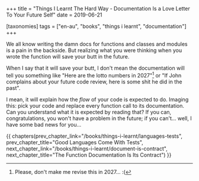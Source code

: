 +++
title = "Things I Learnt The Hard Way - Documentation Is a Love Letter To Your Future Self"
date = 2019-06-21

[taxonomies]
tags = ["en-au", "books", "things i learnt", "documentation"]
+++

We all know writing the damn docs for functions and classes and modules is a
pain in the backside. But realizing what you were thinking when you wrote the
function will save your butt in the future.

<!-- more -->

When I say that it will save your butt, I don't mean the documentation will
tell you something like "Here are the lotto numbers in 2027"[^1] or "If John
complains about your future code review, here is some shit he did in the
past".

I mean, it will explain how the _flow_ of your code is expected to do. Imaging
this: pick your code and replace every function call to its documentation. Can
you understand what it is expected by reading that? If you can,
congratulations, you won't have a problem in the future; if you can't... well,
I have some bad news for you...

[^1]: Please, don't make me revise this in 2027... :(

{{ chapters(prev_chapter_link="/books/things-i-learnt/languages-tests", prev_chapter_title="Good Languages Come With Tests", next_chapter_link="/books/things-i-learnt/document-is-contract", next_chapter_title="The Function Documentation Is Its Contract") }}
